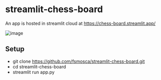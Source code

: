 # streamlit-chess-board

An app is hosted in streamlit cloud at  https://chess-board.streamlit.app/

![image](https://user-images.githubusercontent.com/22366935/210097759-19fdea5f-d716-42e4-821a-fcde7ebb3836.png)

## Setup

* git clone https://github.com/fsmosca/streamlit-chess-board.git
* cd streamlit-chess-board
* streamlit run app.py
